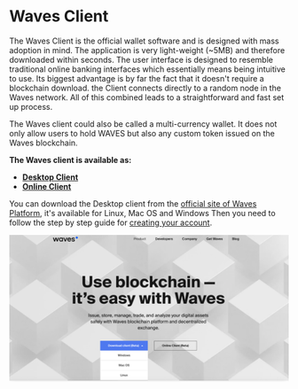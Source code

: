 # Waves Client

The Waves Client is the official wallet software and is designed with mass adoption in mind.
The application is very light-weight \(~5MB\) and therefore downloaded within seconds. The user interface is designed to resemble traditional online banking interfaces which essentially means being intuitive to use. Its biggest advantage is by far the fact that it doesn't require a blockchain download. the Client connects directly to a random node in the Waves network. All of this combined leads to a straightforward and fast set up process.

The Waves client could also be called a multi-currency wallet. It does not only allow users to hold WAVES but also any custom token issued on the Waves blockchain.

**The Waves client is available as:**

* [**Desktop Client**](https://wavesplatform.com/product)
* [**Online Client**](https://client.wavesplatform.com/)

You can download the Desktop client from the [official site of Waves Platform](https://wavesplatform.com/), it's available for Linux, Mac OS and Windows Then you need to follow the step by step guide for [creating your account](account-management/creating-an-account.md).

![](/_assets/install-waves-client-screenshot.png)
